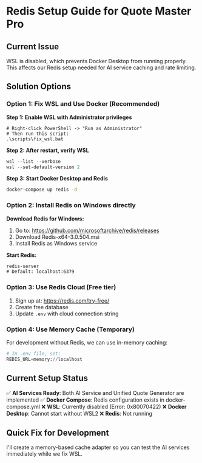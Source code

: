 # Redis Setup Guide for Quote Master Pro

## Current Issue
WSL is disabled, which prevents Docker Desktop from running properly. This affects our Redis setup needed for AI service caching and rate limiting.

## Solution Options

### Option 1: Fix WSL and Use Docker (Recommended)

**Step 1: Enable WSL with Administrator privileges**
```batch
# Right-click PowerShell -> "Run as Administrator"
# Then run this script:
.\scripts\fix_wsl.bat
```

**Step 2: After restart, verify WSL**
```powershell
wsl --list --verbose
wsl --set-default-version 2
```

**Step 3: Start Docker Desktop and Redis**
```bash
docker-compose up redis -d
```

### Option 2: Install Redis on Windows directly

**Download Redis for Windows:**
1. Go to: https://github.com/microsoftarchive/redis/releases
2. Download Redis-x64-3.0.504.msi
3. Install Redis as Windows service

**Start Redis:**
```cmd
redis-server
# Default: localhost:6379
```

### Option 3: Use Redis Cloud (Free tier)
1. Sign up at: https://redis.com/try-free/
2. Create free database
3. Update `.env` with cloud connection string

### Option 4: Use Memory Cache (Temporary)
For development without Redis, we can use in-memory caching:

```python
# In .env file, set:
REDIS_URL=memory://localhost
```

## Current Setup Status

✅ **AI Services Ready**: Both AI Service and Unified Quote Generator are implemented
✅ **Docker Compose**: Redis configuration exists in docker-compose.yml
❌ **WSL**: Currently disabled (Error: 0x80070422)
❌ **Docker Desktop**: Cannot start without WSL2
❌ **Redis**: Not running

## Quick Fix for Development

I'll create a memory-based cache adapter so you can test the AI services immediately while we fix WSL.
